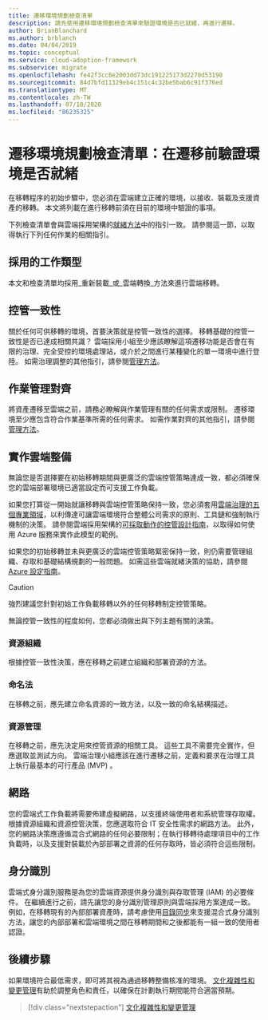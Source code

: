 ```yaml
---
title: 遷移環境規劃檢查清單
description: 請先使用遷移環境規劃檢查清單來驗證環境是否已就緒，再進行遷移。
author: BrianBlanchard
ms.author: brblanch
ms.date: 04/04/2019
ms.topic: conceptual
ms.service: cloud-adoption-framework
ms.subservice: migrate
ms.openlocfilehash: fe42f3cc8e2003dd73dc191225173d2270d53190
ms.sourcegitcommit: 84d7bfd11329eb4c151c4c32be5bab6c91f376ed
ms.translationtype: MT
ms.contentlocale: zh-TW
ms.lasthandoff: 07/10/2020
ms.locfileid: "86235325"
---
```

# <a name="migration-environment-planning-checklist-validate-environmental-readiness-prior-to-migration"></a>遷移環境規劃檢查清單：在遷移前驗證環境是否就緒

在移轉程序的初始步驟中，您必須在雲端建立正確的環境，以接收、裝載及支援資產的移轉。 本文將列載在進行移轉前須在目前的環境中驗證的事項。

下列檢查清單會與雲端採用架構的[就緒方法](../../../ready/index.md)中的指引一致。 請參閱這一節，以取得執行下列任何作業的相關指引。

## <a name="effort-type-assumption"></a>採用的工作類型

本文和檢查清單均採用_重新裝載_或_雲端轉換_方法來進行雲端移轉。

## <a name="governance-alignment"></a>控管一致性

關於任何可供移轉的環境，首要決策就是控管一致性的選擇。 移轉基礎的控管一致性是否已達成相關共識？ 雲端採用小組至少應該瞭解這項遷移功能是否會在有限的治理、完全受控的環境處理站，或介於之間進行某種變化的單一環境中進行登陸。 如需治理調整的其他指引，請參閱[管理方法](../../../govern/index.md)。

## <a name="operations-management-alignment"></a>作業管理對齊

將資產遷移至雲端之前，請務必瞭解與作業管理有關的任何需求或限制。 遷移環境至少應包含符合作業基準所需的任何需求。 如需作業對齊的其他指引，請參閱[管理方法](../../../manage/index.md)。

## <a name="cloud-readiness-implementation"></a>實作雲端整備

無論您是否選擇要在初始移轉期間與更廣泛的雲端控管策略達成一致，都必須確保您的雲端部署環境已適當設定而可支援工作負載。

如果您打算從一開始就讓移轉與雲端控管策略保持一致，您必須套用[雲端治理的五個專業領域](../../../govern/governance-disciplines.md)，以利傳達可讓雲端環境符合整體公司需求的原則、工具鏈和強制執行機制的決策。 請參閱雲端採用架構的[可採取動作的控管設計指南](../../../govern/guides/index.md)，以取得如何使用 Azure 服務來實作此模型的範例。

如果您的初始移轉並未與更廣泛的雲端控管策略緊密保持一致，則仍需要管理組織、存取和基礎結構規劃的一般問題。 如需這些雲端就緒決策的協助，請參閱[Azure 設定指南](../../../ready/azure-setup-guide/index.md)。

> [!CAUTION]
> 強烈建議您針對初始工作負載移轉以外的任何移轉制定控管策略。

無論控管一致性的程度如何，您都必須做出與下列主題有關的決策。

### <a name="resource-organization"></a>資源組織

根據控管一致性決策，應在移轉之前建立組織和部署資源的方法。

### <a name="nomenclature"></a>命名法

在移轉之前，應先建立命名資源的一致方法，以及一致的命名結構描述。

### <a name="resource-governance"></a>資源管理

在移轉之前，應先決定用來控管資源的相關工具。 這些工具不需要完全實作，但應選取並測試方向。 雲端治理小組應該在進行遷移之前，定義和要求在治理工具上執行最基本的可行產品 (MVP) 。

## <a name="network"></a>網路

您的雲端式工作負載將需要佈建虛擬網路，以支援終端使用者和系統管理存取權。 根據資源組織和資源控管決策，您應選取符合 IT 安全性需求的網路方法。 此外，您的網路決策應遵循混合式網路的任何必要限制；在執行移轉待處理項目中的工作負載時，以及支援對裝載於內部部署之資源的任何存取時，皆必須符合這些限制。

## <a name="identity"></a>身分識別

雲端式身分識別服務是為您的雲端資源提供身分識別與存取管理 (IAM) 的必要條件。 在繼續進行之前，請先讓您的身分識別管理原則與雲端採用方案達成一致。 例如，在移轉現有的內部部署資產時，請考慮使用[目錄同步](../../../decision-guides/identity/index.md)來支援混合式身分識別方法，讓您的內部部署和雲端環境之間在移轉期間和之後都能有一組一致的使用者認證。

## <a name="next-steps"></a>後續步驟

如果環境符合最低需求，即可將其視為通過移轉整備核准的環境。 [文化複雜性和變更管理](./cultural-complexity.md)有助於調整角色和責任，以確保在計劃執行期間能符合適當預期。

> [!div class="nextstepaction"]
> [文化複雜性和變更管理](./cultural-complexity.md)
